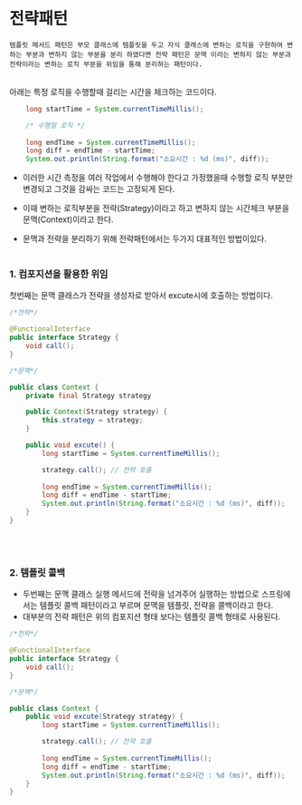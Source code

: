 # 전략패턴
```
템플릿 메서드 패턴은 부모 클래스에 템플릿을 두고 자식 클래스에 변하는 로직을 구현하여 변하는 부분과 변하지 않는 부분을 분리 하였다면 전략 패턴은 문맥 이라는 변하지 않는 부분과 전략이라는 변하는 로직 부분을 위임을 통해 분리하는 패턴이다.
```
<br>아래는 특정 로직을 수행할때 걸리는 시간을 체크하는 코드이다.
```java
    long startTime = System.currentTimeMillis();

    /* 수행할 로직 */
        
    long endTime = System.currentTimeMillis(); 
    long diff = endTime - startTime;
    System.out.println(String.format("소요시간 : %d (ms)", diff));
```

- 이러한 시간 측정을 여러 작업에서 수행해야 한다고 가정했을때 수행할 로직 부분만 변경되고 그것을 감싸는 코드는 고정되게 된다.

- 이때 변하는 로직부분을 전략(Strategy)이라고 하고 변하지 않는 시간체크 부분을 문맥(Context)이라고 한다.

- 문맥과 전략을 분리하기 위해 전략패턴에서는 두가지 대표적인 방법이있다.
<br><br>
### 1. 컴포지션을 활용한 위임
첫번째는 문맥 클래스가 전략을 생성자로 받아서 excute시에 호출하는 방법이다.
```java
/*전략*/

@FunctionalInterface
public interface Strategy {
    void call(); 
}
```
```java
/*문맥*/

public class Context {
    private final Strategy strategy

    public Context(Strategy strategy) {
        this.strategy = strategy;
    }

    public void excute() {
        long startTime = System.currentTimeMillis();

        strategy.call(); // 전략 호출
            
        long endTime = System.currentTimeMillis(); 
        long diff = endTime - startTime;
        System.out.println(String.format("소요시간 : %d (ms)", diff));
    }
}
```
<br><br>
### 2. 템플릿 콜백
- 두번째는 문맥 클래스 실행 메서드에 전략을 넘겨주어 실행하는 방법으로 스프링에서는 템플릿 콜백 패턴이라고 부르며 문맥을 템플릿, 전략을 콜백이라고 한다.
- 대부분의 전략 패턴은 위의 컴포지션 형태 보다는 템플릿 콜백 형태로 사용된다.
```java
/*전략*/

@FunctionalInterface
public interface Strategy {
    void call(); 
}
```
```java
/*문맥*/

public class Context {
    public void excute(Strategy strategy) {
        long startTime = System.currentTimeMillis();

        strategy.call(); // 전략 호출
            
        long endTime = System.currentTimeMillis(); 
        long diff = endTime - startTime;
        System.out.println(String.format("소요시간 : %d (ms)", diff));
    }
}
```